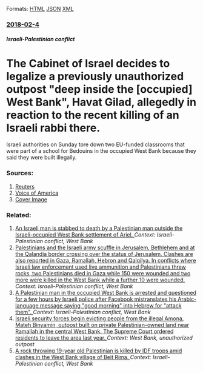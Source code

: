 
Formats: [HTML](/news/2018/02/4/the-cabinet-of-israel-decides-to-legalize-a-previously-unauthorized-outpost-deep-inside-the-occupied-west-bank-havat-gilad-allegedly-i.html)  [JSON](/news/2018/02/4/the-cabinet-of-israel-decides-to-legalize-a-previously-unauthorized-outpost-deep-inside-the-occupied-west-bank-havat-gilad-allegedly-i.json)  [XML](/news/2018/02/4/the-cabinet-of-israel-decides-to-legalize-a-previously-unauthorized-outpost-deep-inside-the-occupied-west-bank-havat-gilad-allegedly-i.xml)  

### [2018-02-4](/news/2018/02/4/index.md)

##### Israeli-Palestinian conflict
# The Cabinet of Israel decides to legalize a previously unauthorized outpost "deep inside the [occupied] West Bank", Havat Gilad, allegedly in reaction to the recent killing of an Israeli rabbi there. 

Israeli authorities on Sunday tore down two EU-funded classrooms that were part of a school for Bedouins in the occupied West Bank because they said they were built illegally.


### Sources:

1. [Reuters](https://www.reuters.com/article/us-israel-palestinians-school/israeli-authorities-knock-down-part-of-bedouin-school-in-west-bank-idUSKBN1FO0M2)
2. [Voice of America](https://www.voanews.com/a/israel-legalizes-outpost-in-response-to-recent-murder/4238247.html)
2. [Cover Image](https://s4.reutersmedia.net/resources_v2/images/rcom-default.png)

### Related:

1. [An Israeli man is stabbed to death by a Palestinian man outside the Israeli-occupied West Bank settlement of Ariel. ](/news/2018/02/5/an-israeli-man-is-stabbed-to-death-by-a-palestinian-man-outside-the-israeli-occupied-west-bank-settlement-of-ariel.md) _Context: Israeli-Palestinian conflict, West Bank_
2. [Palestinians and the Israeli army scuffle in Jerusalem, Bethlehem and at the Qalandia border crossing over the status of Jerusalem. Clashes are also reported in Gaza, Ramallah, Hebron and Qalqilya. In conflicts where Israeli law enforcement used live ammunition and Palestinians threw rocks, two Palestinians died in Gaza while 150 were wounded and two more were killed in the West Bank while a further 10 were wounded. ](/news/2017/12/15/palestinians-and-the-israeli-army-scuffle-in-jerusalem-bethlehem-and-at-the-qalandia-border-crossing-over-the-status-of-jerusalem-clashes.md) _Context: Israeli-Palestinian conflict, West Bank_
3. [A Palestinian man in the occupied West Bank is arrested and questioned for a few hours by Israeli police after Facebook mistranslates his Arabic-language message saying "good morning" into Hebrew for "attack them". ](/news/2017/10/22/a-palestinian-man-in-the-occupied-west-bank-is-arrested-and-questioned-for-a-few-hours-by-israeli-police-after-facebook-mistranslates-his-ar.md) _Context: Israeli-Palestinian conflict, West Bank_
4. [Israeli security forces begin evicting people from the illegal Amona, Mateh Binyamin, outpost built on private Palestinian-owned land near Ramallah in the central West Bank. The Supreme Court ordered residents to leave the area last year. ](/news/2017/02/1/israeli-security-forces-begin-evicting-people-from-the-illegal-amona-mateh-binyamin-outpost-built-on-private-palestinian-owned-land-near-r.md) _Context: West Bank, unauthorized outpost_
5. [A rock throwing 19-year old Palestinian is killed by IDF troops amid clashes in the West Bank village of Beit Rima. ](/news/2016/12/18/a-rock-throwing-19-year-old-palestinian-is-killed-by-idf-troops-amid-clashes-in-the-west-bank-village-of-beit-rima.md) _Context: Israeli-Palestinian conflict, West Bank_
